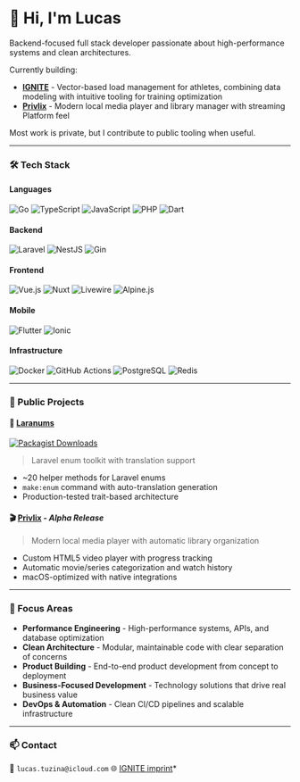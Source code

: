 # 👋 Hi, I'm Lucas

Backend-focused full stack developer passionate about high-performance systems and clean architectures.

Currently building:

- **[IGNITE](https://ignitesports.io)** - Vector-based load management for athletes, combining data modeling with intuitive tooling for training optimization
- **[Privlix](https://github.com/LucasTuzina/privlix)** - Modern local media player and library manager with streaming Platform feel

Most work is private, but I contribute to public tooling when useful.

---

### 🛠️ Tech Stack

#### Languages
![Go](https://img.shields.io/badge/Go-%2300ADD8.svg?style=flat&logo=go&logoColor=white)
![TypeScript](https://img.shields.io/badge/TypeScript-%23007ACC.svg?style=flat&logo=typescript&logoColor=white)
![JavaScript](https://img.shields.io/badge/JavaScript-%23F7DF1E.svg?style=flat&logo=javascript&logoColor=black)
![PHP](https://img.shields.io/badge/PHP-%23777BB4.svg?style=flat&logo=php&logoColor=white)
![Dart](https://img.shields.io/badge/Dart-%230175C2.svg?style=flat&logo=dart&logoColor=white)

#### Backend
![Laravel](https://img.shields.io/badge/Laravel-%23FF2D20.svg?style=flat&logo=laravel&logoColor=white)
![NestJS](https://img.shields.io/badge/NestJS-%23E0234E.svg?style=flat&logo=nestjs&logoColor=white) 
![Gin](https://img.shields.io/badge/Gin-%2300ADD8.svg?style=flat&logo=go&logoColor=white)

#### Frontend
![Vue.js](https://img.shields.io/badge/Vue.js-%2335495e.svg?style=flat&logo=vuedotjs&logoColor=%234FC08D)
![Nuxt](https://img.shields.io/badge/Nuxt-%2300DC82.svg?style=flat&logo=nuxtdotjs&logoColor=white)
![Livewire](https://img.shields.io/badge/Livewire-%23E74430.svg?style=flat&logo=laravel&logoColor=white)
![Alpine.js](https://img.shields.io/badge/Alpine.js-%233B8070.svg?style=flat&logo=alpinelinux&logoColor=white)

#### Mobile
![Flutter](https://img.shields.io/badge/Flutter-%2302569B.svg?style=flat&logo=flutter&logoColor=white)
![Ionic](https://img.shields.io/badge/Ionic-%2347A1F1.svg?style=flat&logo=ionic&logoColor=white)

#### Infrastructure
![Docker](https://img.shields.io/badge/Docker-%230db7ed.svg?style=flat&logo=docker&logoColor=white)
![GitHub Actions](https://img.shields.io/badge/GitHub_Actions-%232671E5.svg?style=flat&logo=githubactions&logoColor=white)
![PostgreSQL](https://img.shields.io/badge/PostgreSQL-%23336791.svg?style=flat&logo=postgresql&logoColor=white)
![Redis](https://img.shields.io/badge/Redis-%23DC382D.svg?style=flat&logo=redis&logoColor=white)

---

### 🚀 Public Projects

#### 🧩 [Laranums](https://github.com/LucasTuzina/laranums)  
[![Packagist Downloads](https://img.shields.io/packagist/dt/lucastuzina/laranums.svg)](https://packagist.org/packages/lucastuzina/laranums)
> Laravel enum toolkit with translation support

- ~20 helper methods for Laravel enums
- `make:enum` command with auto-translation generation
- Production-tested trait-based architecture

#### 🎬 [Privlix](https://github.com/LucasTuzina/privlix) - *Alpha Release*
> Modern local media player with automatic library organization

- Custom HTML5 video player with progress tracking
- Automatic movie/series categorization and watch history
- macOS-optimized with native integrations
  
---

### 🧠 Focus Areas

- **Performance Engineering** - High-performance systems, APIs, and database optimization
- **Clean Architecture** - Modular, maintainable code with clear separation of concerns  
- **Product Building** - End-to-end product development from concept to deployment
- **Business-Focused Development** - Technology solutions that drive real business value
- **DevOps & Automation** - Clean CI/CD pipelines and scalable infrastructure

---

### 📫 Contact

📨 `lucas.tuzina@icloud.com`
🌐 [IGNITE imprint](https://ignitesports.io/legal)*
